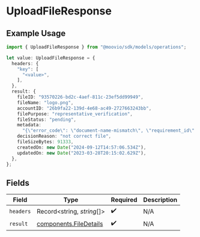 # UploadFileResponse

## Example Usage

```typescript
import { UploadFileResponse } from "@moovio/sdk/models/operations";

let value: UploadFileResponse = {
  headers: {
    "key": [
      "<value>",
    ],
  },
  result: {
    fileID: "93570226-bd2c-4aef-811c-23ef5dd99949",
    fileName: "logo.png",
    accountID: "26b9fa22-139d-4e68-ac49-2727663243bb",
    filePurpose: "representative_verification",
    fileStatus: "pending",
    metadata:
      "{\"error_code\": \"document-name-mismatch\", \"requirement_id\": \"document.individual.verification\", \"representative_id\": \"c63ab175-251d-497e-a267-7346d087e180\", \"comment\": \"testing comment\"",
    decisionReason: "not correct file",
    fileSizeBytes: 91333,
    createdOn: new Date("2024-09-12T14:57:06.534Z"),
    updatedOn: new Date("2023-03-28T20:15:02.629Z"),
  },
};
```

## Fields

| Field                                                            | Type                                                             | Required                                                         | Description                                                      |
| ---------------------------------------------------------------- | ---------------------------------------------------------------- | ---------------------------------------------------------------- | ---------------------------------------------------------------- |
| `headers`                                                        | Record<string, *string*[]>                                       | :heavy_check_mark:                                               | N/A                                                              |
| `result`                                                         | [components.FileDetails](../../models/components/filedetails.md) | :heavy_check_mark:                                               | N/A                                                              |